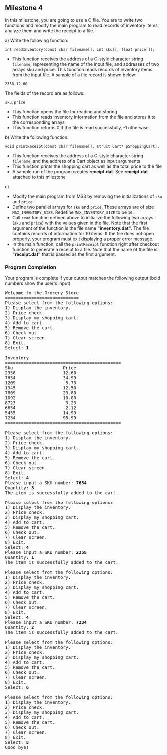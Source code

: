 ## Milestone 4

In this milestone, you are going to use a C file. You are to write two functions and modify the main program to read records of inventory items, analyze them and write the receipt to a file.

a) Write the following function:

`int readInventory(const char filename[], int sku[], float price[]);`

- This function receives the address of a C-style character string `filename`, representing the name of the input file, and addresses of two arrays sku and price. This function reads records of inventory items from the input file. A sample of a file record is shown below:

`2358,12.60`

The fields of the record are as follows:

`sku,price`

- This function opens the file for reading and storing
- This function reads inventory information from the file and stores it to the corresponding arrays
- This function returns 0 if the file is read successfully, -1 otherwise

b) Write the following function:

`void printReceipt(const char filename[], struct Cart* pShoppingCart);`

- This function receives the address of a C-style character string `filename`, and the address of a Cart object as input arguments
- This function prints the shopping cart as well as the total price to the file
- A sample run of the program creates **receipt.dat**. See **receipt.dat** attached to this milestone

c) 
- Modify the main program from MS3 by removing the initializations of `sku` and `price`
- Define two parallel arrays for `sku` and `price`. These arrays are of size `MAX_INVENTORY_SIZE`. Redefine `MAX_INVENTORY_SIZE` to be `10`.
- Call `read` function defined above to initialize the following two arrays (`sku` and `price`) with the values given in the file. Note that the first argument of the function is the file name **"inventory.dat"**. The file contains records of information for 10 items. If the file does not open properly, your program must exit displaying a proper error message.
- In the main function, call the `printReceipt` function right after checkout function to generate a receipt to a file. Note that the name of the file is **"receipt.dat"** that is passed as the first argument.

### Program Completion

Your program is complete if your output matches the following output (bold numbers show the user's input):

<pre>
Welcome to the Grocery Store
============================
Please select from the following options:
1) Display the inventory.
2) Price check.
3) Display my shopping cart.
4) Add to cart.
5) Remove the cart.
6) Check out.
7) Clear screen.
8) Exit.
Select: <b>1</b>

Inventory
============================================
Sku                   Price
2358                  12.60
7654                  34.99
1209                   5.70      
1345                  12.50
7809                  23.80
1092                  10.00 
8723                   3.23
6654                   2.12
5455                  14.99 
7234                  95.99
============================================

Please select from the following options:
1) Display the inventory.
2) Price check.
3) Display my shopping cart.
4) Add to cart.
5) Remove the cart.
6) Check out.
7) Clear screen.
8) Exit.
Select: <b>4</b>
Please input a SKU number: <b>7654</b>
Quantity: <b>3</b>
The item is successfully added to the cart.

Please select from the following options:
1) Display the inventory.
2) Price check.
3) Display my shopping cart.
4) Add to cart.
5) Remove the cart.
6) Check out.
7) Clear screen.
8) Exit.
Select: <b>4</b>
Please input a SKU number: <b>2358</b>
Quantity: <b>1</b>
The item is successfully added to the cart.

Please select from the following options:
1) Display the inventory.
2) Price check.
3) Display my shopping cart.
4) Add to cart.
5) Remove the cart.
6) Check out.
7) Clear screen.
8) Exit.
Select: <b>4</b>
Please input a SKU number: <b>7234</b>
Quantity: <b>2</b>
The item is successfully added to the cart.

Please select from the following options:
1) Display the inventory.
2) Price check.
3) Display my shopping cart.
4) Add to cart.
5) Remove the cart.
6) Check out.
7) Clear screen.
8) Exit.
Select: <b>6</b>

Please select from the following options:
1) Display the inventory.
2) Price check.
3) Display my shopping cart.
4) Add to cart.
5) Remove the cart.
6) Check out.
7) Clear screen.
8) Exit.
Select: <b>8</b>
Good bye!
</pre>
